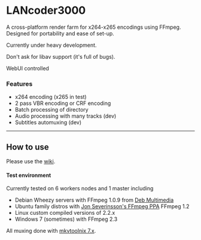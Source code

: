 LANcoder3000
============

A cross-platform render farm for x264-x265 encodings using FFmpeg. Designed for portability and ease of set-up.

Currently under heavy development.

Don't ask for libav support (it's full of bugs).

WebUI controlled 

### Features
* x264 encoding (x265 in test) 
* 2 pass VBR encoding or CRF encoding
* Batch processing of directory
* Audio processing with many tracks (dev)
* Subtitles automuxing (dev)


---

## How to use
Please use the [wiki](https://github.com/jdupl/LANcoder3000/wiki/How-to-setup-LANcoder).

#### Test environment
Currently tested on 6 workers nodes and 1 master including 
* Debian Wheezy servers with FFmpeg 1.0.9 from [Deb Multimedia](http://www.deb-multimedia.org/)
* Ubuntu family distros with [Jon Severinsson's FFmpeg PPA](https://launchpad.net/~jon-severinsson/+archive/ubuntu/ffmpeg)  FFmpeg 1.2
* Linux custom compiled versions of 2.2.x
* Windows 7 (sometimes) with FFmpeg 2.3

All muxing done with [mkvtoolnix 7.x](http://www.bunkus.org/videotools/mkvtoolnix/downloads.html#debian).
